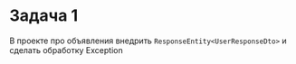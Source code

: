 # Задача 1
В проекте про объявления внедрить `ResponseEntity<UserResponseDto>` и сделать обработку Exception



